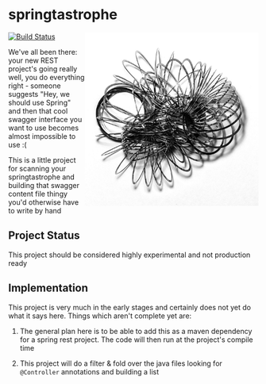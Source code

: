 # springtastrophe

<img src="./pics/tangled.jpg" align=right width="350">

[![Build Status](https://travis-ci.org/hamishdickson/springtastrophe.svg?branch=master)](https://travis-ci.org/hamishdickson/springtastrophe)

We've all been there: your new REST project's going really well, you do everything right - someone suggests "Hey, we should use Spring" and then that cool swagger interface you want to use becomes almost impossible to use :(

This is a little project for scanning your springtastrophe and building that swagger content file thingy you'd otherwise have to write by hand

## Project Status

This project should be considered highly experimental and not production ready

## Implementation

This project is very much in the early stages and certainly does not yet do what it says here. Things which aren't complete yet are:

1. The general plan here is to be able to add this as a maven dependency for a spring rest project. The code will then run at the project's compile time

2. This project will do a filter & fold over the java files looking for `@Controller` annotations and building a list 